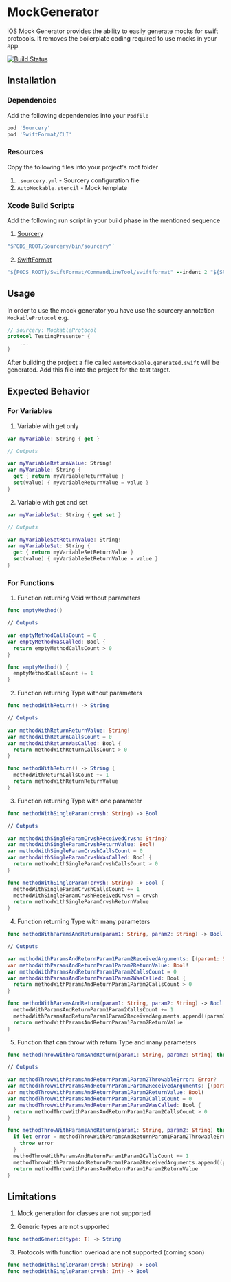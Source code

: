 # MockGenerator 

iOS Mock Generator provides the ability to easily generate mocks for swift protocols. It removes the boilerplate coding required to use mocks in your app.

[![Build Status](https://travis-ci.org/fssilva/MockGenerator.svg?branch=develop)](https://travis-ci.org/fssilva/MockGenerator)

## Installation

### Dependencies
Add the following dependencies into your `Podfile`

```ruby
pod 'Sourcery'
pod 'SwiftFormat/CLI'
```

### Resources
Copy the following files into your project's root folder


1. `.sourcery.yml` - Sourcery configuration file
2. `AutoMockable.stencil` - Mock template


### Xcode Build Scripts
Add the following run script in your build phase in the mentioned sequence

1. [Sourcery](https://github.com/krzysztofzablocki/Sourcery)
```ruby
"$PODS_ROOT/Sourcery/bin/sourcery"`
```

2. [SwiftFormat](https://github.com/nicklockwood/SwiftFormat)
```ruby
"${PODS_ROOT}/SwiftFormat/CommandLineTool/swiftformat" --indent 2 "${SRCROOT}/AutoMockable.generated.swift"
```

## Usage
In order to use the mock generator you have use the sourcery annotation `MockableProtocol` e.g.

```swift
// sourcery: MockableProtocol
protocol TestingPresenter {
    ...
}
```

After building the project a file called  `AutoMockable.generated.swift` will be generated. Add this file into the project for the test target.

## Expected Behavior

### For Variables
1. Variable with get only

```swift
var myVariable: String { get }

// Outputs

var myVariableReturnValue: String!
var myVariable: String {
  get { return myVariableReturnValue }
  set(value) { myVariableReturnValue = value }
}
```

2. Variable with get and set
```swift
var myVariableSet: String { get set }

// Outputs

var myVariableSetReturnValue: String!
var myVariableSet: String {
  get { return myVariableSetReturnValue }
  set(value) { myVariableSetReturnValue = value }
}
```

### For Functions

1. Function returning Void without parameters

```swift
func emptyMethod()

// Outputs

var emptyMethodCallsCount = 0
var emptyMethodWasCalled: Bool {
  return emptyMethodCallsCount > 0
}

func emptyMethod() {
  emptyMethodCallsCount += 1
}
```

2. Function returning Type without parameters

```swift
func methodWithReturn() -> String

// Outputs

var methodWithReturnReturnValue: String!
var methodWithReturnCallsCount = 0
var methodWithReturnWasCalled: Bool {
  return methodWithReturnCallsCount > 0
}

func methodWithReturn() -> String {
  methodWithReturnCallsCount += 1
  return methodWithReturnReturnValue
}
```

3. Function returning Type with one parameter

```swift
func methodWithSingleParam(crvsh: String) -> Bool

// Outputs

var methodWithSingleParamCrvshReceivedCrvsh: String?
var methodWithSingleParamCrvshReturnValue: Bool!
var methodWithSingleParamCrvshCallsCount = 0
var methodWithSingleParamCrvshWasCalled: Bool {
  return methodWithSingleParamCrvshCallsCount > 0
}

func methodWithSingleParam(crvsh: String) -> Bool {
  methodWithSingleParamCrvshCallsCount += 1
  methodWithSingleParamCrvshReceivedCrvsh = crvsh
  return methodWithSingleParamCrvshReturnValue
}
```

4. Function returning Type with many parameters

```swift
func methodWithParamsAndReturn(param1: String, param2: String) -> Bool

// Outputs

var methodWithParamsAndReturnParam1Param2ReceivedArguments: [(param1: String, param2: String)] = []
var methodWithParamsAndReturnParam1Param2ReturnValue: Bool!
var methodWithParamsAndReturnParam1Param2CallsCount = 0
var methodWithParamsAndReturnParam1Param2WasCalled: Bool {
  return methodWithParamsAndReturnParam1Param2CallsCount > 0
}

func methodWithParamsAndReturn(param1: String, param2: String) -> Bool {
  methodWithParamsAndReturnParam1Param2CallsCount += 1
  methodWithParamsAndReturnParam1Param2ReceivedArguments.append((param1: param1, param2: param2))
  return methodWithParamsAndReturnParam1Param2ReturnValue
}
```

5. Function that can throw with return Type and many parameters 

```swift
func methodThrowWithParamsAndReturn(param1: String, param2: String) throws -> Bool

// Outputs

var methodThrowWithParamsAndReturnParam1Param2ThrowableError: Error?
var methodThrowWithParamsAndReturnParam1Param2ReceivedArguments: [(param1: String, param2: String)] = []
var methodThrowWithParamsAndReturnParam1Param2ReturnValue: Bool!
var methodThrowWithParamsAndReturnParam1Param2CallsCount = 0
var methodThrowWithParamsAndReturnParam1Param2WasCalled: Bool {
  return methodThrowWithParamsAndReturnParam1Param2CallsCount > 0
}

func methodThrowWithParamsAndReturn(param1: String, param2: String) throws -> Bool {
  if let error = methodThrowWithParamsAndReturnParam1Param2ThrowableError {
    throw error
  }
  methodThrowWithParamsAndReturnParam1Param2CallsCount += 1
  methodThrowWithParamsAndReturnParam1Param2ReceivedArguments.append((param1: param1, param2: param2))
  return methodThrowWithParamsAndReturnParam1Param2ReturnValue
}
```

## Limitations

1. Mock generation for classes are not supported

2. Generic types are not supported
```swift
func methodGeneric(type: T) -> String
```

3. Protocols with function overload are not supported (coming soon)
```swift
func methodWithSingleParam(crvsh: String) -> Bool
func methodWithSingleParam(crvsh: Int) -> Bool
```